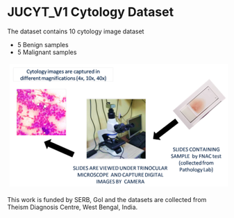 # JUCYT_V1 Cytology Dataset

The dataset contains 10 cytology image dataset
  * 5 Benign samples
  * 5 Malignant samples



<img src="/process.png" style="margin: 5px;">

This work is funded by SERB, GoI and the datasets are collected from Theism Diagnosis Centre, West Bengal, India.

